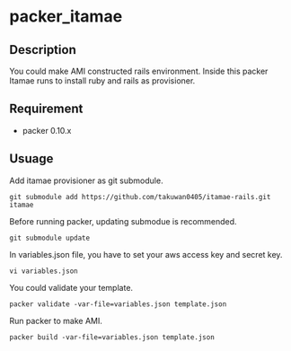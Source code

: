 # packer_itamae

## Description
You could make AMI constructed rails environment. 
Inside this packer Itamae runs to install ruby and rails as provisioner.


## Requirement

- packer 0.10.x


## Usuage

Add itamae provisioner as git submodule.
```
git submodule add https://github.com/takuwan0405/itamae-rails.git itamae
```

Before running packer, updating submodue is recommended.
```
git submodule update
```

In variables.json file, you have to set your aws access key and secret key.
```
vi variables.json
```

You could validate your template.
```
packer validate -var-file=variables.json template.json
```

Run packer to make AMI.
```
packer build -var-file=variables.json template.json
```
